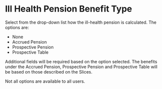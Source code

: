 # Ill Health Pension Benefit Type

Select from the drop-down list how the ill-health pension is calculated.
The options are:

-   None
-   Accrued Pension
-   Prospective Pension
-   Prospective Table

Additional fields will be required based on the option selected. The
benefits under the Accrued Pension, Prospective Pension and Prospective
Table will be based on those described on the Slices.

Not all options are available to all users.
